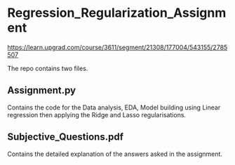 # Regression_Regularization_Assignment
https://learn.upgrad.com/course/3611/segment/21308/177004/543155/2785507

The repo contains two files.

Assignment.py
------------
Contains the code for the Data analysis, EDA, Model building using Linear regression then applying the Ridge and Lasso regularisations.

Subjective_Questions.pdf
--------------------------
Contains the detailed explanation of the answers asked in the assignment.
